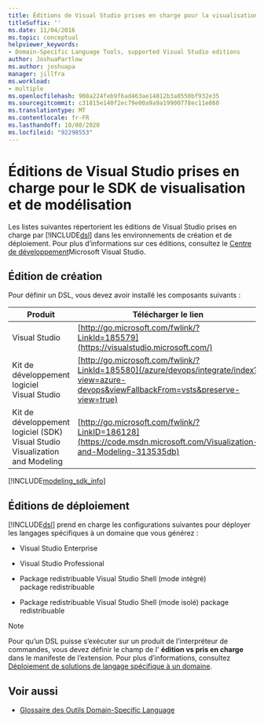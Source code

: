 ```yaml
---
title: Éditions de Visual Studio prises en charge pour la visualisation et la modélisation SDK
titleSuffix: ''
ms.date: 11/04/2016
ms.topic: conceptual
helpviewer_keywords:
- Domain-Specific Language Tools, supported Visual Studio editions
author: JoshuaPartlow
ms.author: joshuapa
manager: jillfra
ms.workload:
- multiple
ms.openlocfilehash: 908a224feb9f6ad463ae14812b3a8550bf932e35
ms.sourcegitcommit: c31815e140f2ec79e00a9a9a19900778ec11e860
ms.translationtype: MT
ms.contentlocale: fr-FR
ms.lasthandoff: 10/08/2020
ms.locfileid: "92298553"
---
```

# <a name="supported-visual-studio-editions-for-visualization--modeling-sdk"></a>Éditions de Visual Studio prises en charge pour le SDK de visualisation et de modélisation

Les listes suivantes répertorient les éditions de Visual Studio prises en charge par [!INCLUDE[dsl](../modeling/includes/dsl_md.md)] dans les environnements de création et de déploiement. Pour plus d’informations sur ces éditions, consultez le [Centre de développement](https://visualstudio.microsoft.com/)Microsoft Visual Studio.

## <a name="authoring-edition"></a>Édition de création

Pour définir un DSL, vous devez avoir installé les composants suivants :

|Produit|Télécharger le lien|
|-|-|
|Visual Studio|[http://go.microsoft.com/fwlink/?LinkId=185579](https://visualstudio.microsoft.com/)|
|Kit de développement logiciel Visual Studio|[http://go.microsoft.com/fwlink/?LinkId=185580](/azure/devops/integrate/index?view=azure-devops&viewFallbackFrom=vsts&preserve-view=true)|
|Kit de développement logiciel (SDK) Visual Studio Visualization and Modeling|[http://go.microsoft.com/fwlink/?LinkID=186128](https://code.msdn.microsoft.com/Visualization-and-Modeling-313535db)|

[!INCLUDE[modeling_sdk_info](includes/modeling_sdk_info.md)]

## <a name="deployment-editions"></a>Éditions de déploiement

[!INCLUDE[dsl](../modeling/includes/dsl_md.md)] prend en charge les configurations suivantes pour déployer les langages spécifiques à un domaine que vous générez :

- Visual Studio Enterprise

- Visual Studio Professional

- Package redistribuable Visual Studio Shell (mode intégré) package redistribuable

- Package redistribuable Visual Studio Shell (mode isolé) package redistribuable

> [!NOTE]
> Pour qu’un DSL puisse s’exécuter sur un produit de l’interpréteur de commandes, vous devez définir le champ de l' **édition vs pris en charge** dans le manifeste de l’extension. Pour plus d’informations, consultez [Déploiement de solutions de langage spécifique à un domaine](msi-and-vsix-deployment-of-a-dsl.md).

## <a name="see-also"></a>Voir aussi

- [Glossaire des Outils Domain-Specific Language](/previous-versions/bb126564(v=vs.100))
